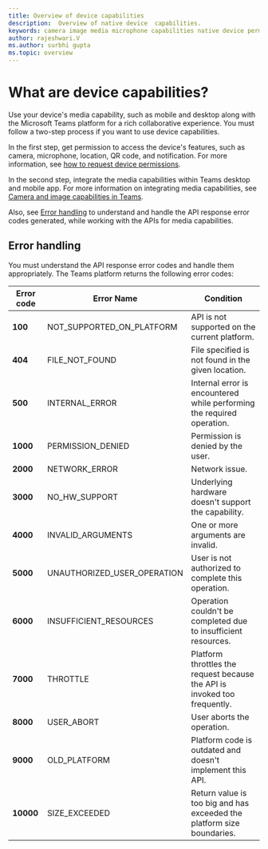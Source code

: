 ```yaml
---
title: Overview of device capabilities
description:  Overview of native device  capabilities.
keywords: camera image media microphone capabilities native device permissions 
author: rajeshwari.V 
ms.author: surbhi gupta 
ms.topic: overview
---
```

# What are device capabilities? 

Use your device's media capability, such as mobile and desktop along with the Microsoft Teams platform for a rich collaborative experience. You must follow a two-step process if you want to use device capabilities.

In the first step, get permission to access the device's features, such as camera, microphone, location, QR code, and notification. For more information, see [how to request device permissions](../native-device-permissions.md).

In the second step, integrate the media capabilities within Teams desktop and mobile app. For more information on integrating media capabilities, see [Camera and image capabilities in Teams](/mobile-camera-image-permissions.md). 

Also, see [Error handling](#error-handling) to understand and handle the API response error codes generated, while working with the APIs for media capabilities.

## Error handling

You must understand the API response error codes and handle them appropriately. The Teams platform returns the following error codes: 

|Error code |  Error Name     | Condition|
| --- | --- | --- |
| **100** | NOT_SUPPORTED_ON_PLATFORM | API is not supported on the current platform.|
| **404** | FILE_NOT_FOUND | File specified is not found in the given location.|
| **500** | INTERNAL_ERROR | Internal error is encountered while performing the required operation.|
| **1000** | PERMISSION_DENIED |Permission is denied by the user.|
| **2000** |NETWORK_ERROR | Network issue.|
| **3000** | NO_HW_SUPPORT | Underlying hardware doesn't support the capability.|
| **4000**| INVALID_ARGUMENTS | One or more arguments are invalid.|
| **5000** | UNAUTHORIZED_USER_OPERATION | User is not authorized to complete this operation.|
| **6000** |INSUFFICIENT_RESOURCES | Operation couldn't be completed due to insufficient resources.|
|**7000** | THROTTLE | Platform throttles the request because the API is invoked too frequently.|
|  **8000** | USER_ABORT |User aborts the operation.|
| **9000**| OLD_PLATFORM | Platform code is outdated and doesn't implement this API.|
| **10000**| SIZE_EXCEEDED |  Return value is too big and has exceeded the platform size boundaries.|
